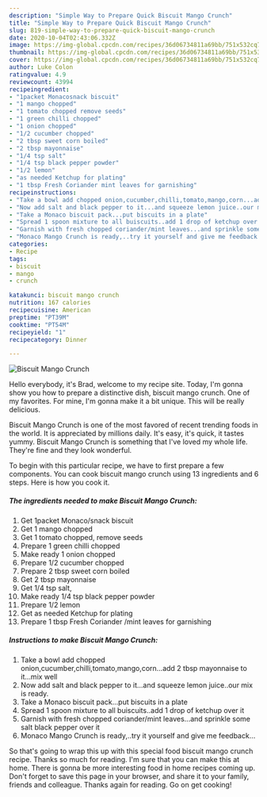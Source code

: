```yaml
---
description: "Simple Way to Prepare Quick Biscuit Mango Crunch"
title: "Simple Way to Prepare Quick Biscuit Mango Crunch"
slug: 819-simple-way-to-prepare-quick-biscuit-mango-crunch
date: 2020-10-04T02:43:06.332Z
image: https://img-global.cpcdn.com/recipes/36d06734811a69bb/751x532cq70/biscuit-mango-crunch-recipe-main-photo.jpg
thumbnail: https://img-global.cpcdn.com/recipes/36d06734811a69bb/751x532cq70/biscuit-mango-crunch-recipe-main-photo.jpg
cover: https://img-global.cpcdn.com/recipes/36d06734811a69bb/751x532cq70/biscuit-mango-crunch-recipe-main-photo.jpg
author: Luke Colon
ratingvalue: 4.9
reviewcount: 43994
recipeingredient:
- "1packet Monacosnack biscuit"
- "1 mango chopped"
- "1 tomato chopped remove seeds"
- "1 green chilli chopped"
- "1 onion chopped"
- "1/2 cucumber chopped"
- "2 tbsp sweet corn boiled"
- "2 tbsp mayonnaise"
- "1/4 tsp salt"
- "1/4 tsp black pepper powder"
- "1/2 lemon"
- "as needed Ketchup for plating"
- "1 tbsp Fresh Coriander mint leaves for garnishing"
recipeinstructions:
- "Take a bowl add chopped onion,cucumber,chilli,tomato,mango,corn...add 2 tbsp mayonnaise to it...mix well"
- "Now add salt and black pepper to it...and squeeze lemon juice..our mix is ready."
- "Take a Monaco biscuit pack...put biscuits in a plate"
- "Spread 1 spoon mixture to all buiscuits..add 1 drop of ketchup over it"
- "Garnish with fresh chopped coriander/mint leaves...and sprinkle some salt black pepper over it"
- "Monaco Mango Crunch is ready,..try it yourself and give me feedback..."
categories:
- Recipe
tags:
- biscuit
- mango
- crunch

katakunci: biscuit mango crunch 
nutrition: 167 calories
recipecuisine: American
preptime: "PT39M"
cooktime: "PT54M"
recipeyield: "1"
recipecategory: Dinner

---
```



![Biscuit Mango Crunch](https://img-global.cpcdn.com/recipes/36d06734811a69bb/751x532cq70/biscuit-mango-crunch-recipe-main-photo.jpg)

Hello everybody, it's Brad, welcome to my recipe site. Today, I'm gonna show you how to prepare a distinctive dish, biscuit mango crunch. One of my favorites. For mine, I'm gonna make it a bit unique. This will be really delicious.



Biscuit Mango Crunch is one of the most favored of recent trending foods in the world. It is appreciated by millions daily. It's easy, it's quick, it tastes yummy. Biscuit Mango Crunch is something that I've loved my whole life. They're fine and they look wonderful.


To begin with this particular recipe, we have to first prepare a few components. You can cook biscuit mango crunch using 13 ingredients and 6 steps. Here is how you cook it.

<!--inarticleads1-->

##### The ingredients needed to make Biscuit Mango Crunch:

1. Get 1packet Monaco/snack biscuit
1. Get 1 mango chopped
1. Get 1 tomato chopped, remove seeds
1. Prepare 1 green chilli chopped
1. Make ready 1 onion chopped
1. Prepare 1/2 cucumber chopped
1. Prepare 2 tbsp sweet corn boiled
1. Get 2 tbsp mayonnaise
1. Get 1/4 tsp salt,
1. Make ready 1/4 tsp black pepper powder
1. Prepare 1/2 lemon
1. Get as needed Ketchup for plating
1. Prepare 1 tbsp Fresh Coriander /mint leaves for garnishing




<!--inarticleads2-->

##### Instructions to make Biscuit Mango Crunch:

1. Take a bowl add chopped onion,cucumber,chilli,tomato,mango,corn...add 2 tbsp mayonnaise to it...mix well
1. Now add salt and black pepper to it...and squeeze lemon juice..our mix is ready.
1. Take a Monaco biscuit pack...put biscuits in a plate
1. Spread 1 spoon mixture to all buiscuits..add 1 drop of ketchup over it
1. Garnish with fresh chopped coriander/mint leaves...and sprinkle some salt black pepper over it
1. Monaco Mango Crunch is ready,..try it yourself and give me feedback...




So that's going to wrap this up with this special food biscuit mango crunch recipe. Thanks so much for reading. I'm sure that you can make this at home. There is gonna be more interesting food in home recipes coming up. Don't forget to save this page in your browser, and share it to your family, friends and colleague. Thanks again for reading. Go on get cooking!
